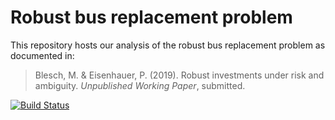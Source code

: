 # Robust bus replacement problem

This repository hosts our analysis of the robust bus replacement problem as documented in:

> Blesch, M. & Eisenhauer, P. (2019). Robust investments under risk and ambiguity. *Unpublished Working Paper*, submitted.

[![Build Status](https://travis-ci.org/robustzurcher/analysis.svg?branch=master)](https://travis-ci.org/robustzurcher/analysis)

